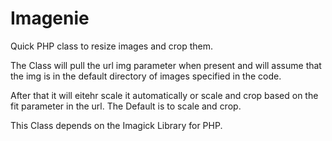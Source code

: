 # Imagenie
Quick PHP class to resize images and crop them.

The Class will pull the url img parameter when present and will assume that the img is in the default directory of images specified in the code. 

After that it will eitehr scale it automatically or scale and crop based on the fit parameter in the url. The Default is to scale and crop.

This Class depends on the Imagick Library for PHP.
